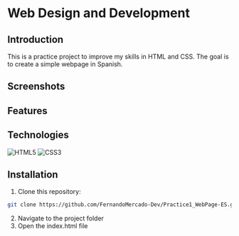 # Web Design and Development

## Introduction
This is a practice project to improve my skills in HTML and CSS. The goal is to create a simple webpage in Spanish.

## Screenshots

## Features

## Technologies
![HTML5](https://img.shields.io/badge/HTML5-E34F26?style=for-the-badge&logo=html5&logoColor=white) ![CSS3](https://img.shields.io/badge/CSS3-1572B6?style=for-the-badge&logo=css3&logoColor=white)

## Installation

1. Clone this repository:
```bash
git clone https://github.com/FernandoMercado-Dev/Practice1_WebPage-ES.git
```
2. Navigate to the project folder
3. Open the index.html file